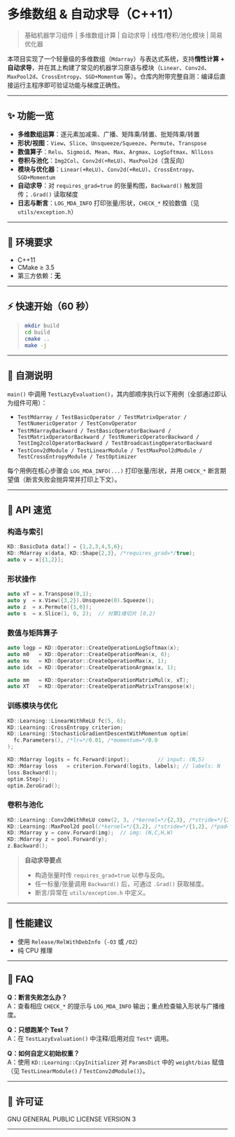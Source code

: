 # 多维数组 & 自动求导（C++11）
> 基础机器学习组件 | 多维数组计算 | 自动求导 | 线性/卷积/池化模块 | 简易优化器

本项目实现了一个轻量级的多维数组（`Mdarray`）与表达式系统，支持**惰性计算 + 自动求导**，并在其上构建了常见的机器学习原语与模块（`Linear`、`Conv2d`、`MaxPool2d`、`CrossEntropy`、`SGD+Momentum` 等）。仓库内附带完整自测：编译后直接运行主程序即可验证功能与梯度正确性。

---

## ✨ 功能一览
- **多维数组运算**：逐元素加减乘、广播、矩阵乘/转置、批矩阵乘/转置
- **形状/视图**：`View`、`Slice`、`Unsqueeze/Squeeze`、`Permute`、`Transpose`
- **数值算子**：`Relu`、`Sigmoid`、`Mean`、`Max`、`Argmax`、`LogSoftmax`、`NllLoss`
- **卷积与池化**：`Img2Col`、`Conv2d(+ReLU)`、`MaxPool2d`（含反向）
- **模块与优化器**：`Linear(+ReLU)`、`Conv2d(+ReLU)`、`CrossEntropy`、`SGD+Momentum`
- **自动求导**：对 `requires_grad=true` 的张量构图，`Backward()` 触发回传；`.Grad()` 读取梯度
- **日志与断言**：`LOG_MDA_INFO` 打印张量/形状，`CHECK_*` 校验数值（见 `utils/exception.h`）

---

## 🔧 环境要求
- C++11
- CMake ≥ 3.5
- 第三方依赖：**无**

---

## ⚡ 快速开始（60 秒）
> ```bash
> mkdir build
> cd build
> cmake ..
> make -j
> ```

---

## 🧪 自测说明
`main()` 中调用 `TestLazyEvaluation()`，其内部顺序执行以下用例（全部通过即认为组件可用）：
- `TestMdarray / TestBasicOperator / TestMatrixOperator / TestNumericOperator / TestConvOperator`
- `TestMdarrayBackward / TestBasicOperatorBackward / TestMatrixOperatorBackward / TestNumericOperatorBackward / TestImg2colOperatorBackward / TestBroadcastingOperatorBackward`
- `TestConv2dModule / TestLinearModule / TestMaxPool2dModule / TestCrossEntropyModule / TestOptimizer`

每个用例在核心步骤会 `LOG_MDA_INFO(...)` 打印张量/形状，并用 `CHECK_*` 断言期望值（断言失败会抛异常并打印上下文）。

---

## 🧩 API 速览

### 构造与索引
```cpp
KD::BasicData data[] = {1,2,3,4,5,6};
KD::Mdarray x(data, KD::Shape{2,3}, /*requires_grad=*/true);
auto v = x[{1,2}];
```

### 形状操作
```cpp
auto xT = x.Transpose(0,1);
auto y  = x.View({3,2}).Unsqueeze(0).Squeeze();
auto z  = x.Permute({1,0});
auto s  = x.Slice(1, 0, 2);  // 对第1维切片 [0,2)
```

### 数值与矩阵算子
```cpp
auto logp = KD::Operator::CreateOperationLogSoftmax(x);
auto m0   = KD::Operator::CreateOperationMean(x, 0);
auto mx   = KD::Operator::CreateOperationMax(x, 1);
auto idx  = KD::Operator::CreateOperationArgmax(x, 1);

auto mm   = KD::Operator::CreateOperationMatrixMul(x, xT);
auto XT   = KD::Operator::CreateOperationMatrixTranspose(x);
```

### 训练模块与优化
```cpp
KD::Learning::LinearWithReLU fc(5, 6);
KD::Learning::CrossEntropy criterion;
KD::Learning::StochasticGradientDescentWithMomentum optim(
  fc.Parameters(), /*lr=*/0.01, /*momentum=*/0.9
);

KD::Mdarray logits = fc.Forward(input);         // input: (N,5)
KD::Mdarray loss   = criterion.Forward(logits, labels); // labels: N
loss.Backward();
optim.Step();
optim.ZeroGrad();
```

### 卷积与池化
```cpp
KD::Learning::Conv2dWithReLU conv(2, 3, /*kernel=*/{2,3}, /*stride=*/{2,1}, /*pad=*/{1,0});
KD::Learning::MaxPool2d pool(/*kernel=*/{3,2}, /*stride=*/{1,2}, /*pad=*/{1,0});
KD::Mdarray y = conv.Forward(img);  // img: (N,C,H,W)
KD::Mdarray z = pool.Forward(y);
z.Backward();
```

> **自动求导要点**
> - 构造张量时传 `requires_grad=true` 以参与反向。
> - 任一标量/张量调用 `Backward()` 后，可通过 `.Grad()` 获取梯度。
> - 断言/异常在 `utils/exception.h` 中定义。

---

## 🚀 性能建议
- 使用 `Release/RelWithDebInfo`（`-O3` 或 `/O2`）
- 纯 CPU 推理

---

## 🐞 FAQ
**Q：断言失败怎么办？**  
A：查看相应 `CHECK_*` 的提示与 `LOG_MDA_INFO` 输出；重点检查输入形状与广播维度。

**Q：只想跑某个 Test？**  
A：在 `TestLazyEvaluation()` 中注释/启用对应 `Test*` 调用。

**Q：如何自定义初始权重？**  
A：使用 `KD::Learning::CpyInitializer` 对 `ParamsDict` 中的 `weight/bias` 赋值（见 `TestLinearModule()` / `TestConv2dModule()`）。

---

## 📜 许可证
GNU GENERAL PUBLIC LICENSE VERSION 3

---
